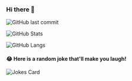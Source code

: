 ### Hi there 👋

![GitHub last commit](https://img.shields.io/github/last-commit/dev-beert-io/dev-beert-io?label=updated)


<!--
**dev-beert-io/dev-beert-io** is a ✨ _special_ ✨ repository because its `README.md` (this file) appears on your GitHub profile.

Here are some ideas to get you started:

- 🔭 I’m currently working on ...
- 🌱 I’m currently learning ...
- 👯 I’m looking to collaborate on ...
- 🤔 I’m looking for help with ...
- 💬 Ask me about ...
- 📫 How to reach me: ...
- 😄 Pronouns: ...
- ⚡ Fun fact: ...
-->

![GitHub Stats](https://github-readme-stats.vercel.app/api?username=dev-beert-io&show_icons=true&theme=radical)

![GitHub Langs](https://github-readme-stats.vercel.app/api/top-langs/?username=dev-beert-io&layout=compact&theme=blue-green)

#### 😂 Here is a random joke that'll make you laugh!
![Jokes Card](https://readme-jokes.vercel.app/api)

<!--START_SECTION:badges-->
<!--END_SECTION:badges-->